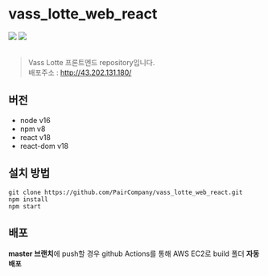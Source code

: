 # vass_lotte_web_react

<div>
<img src="https://img.shields.io/badge/React-61DAFB?style=flat-square&logo=React&logoColor=black"/>
<img src="https://img.shields.io/badge/Typescript-3178C6?style=flat-square&logo=Typescript&logoColor=white"/>
</div> <br />

> Vass Lotte 프론트엔드 repository입니다. <br />
> 배포주소 : http://43.202.131.180/

## 버전

- node v16
- npm v8
- react v18
- react-dom v18

## 설치 방법

```
git clone https://github.com/PairCompany/vass_lotte_web_react.git
npm install
npm start
```

## 배포

**master 브랜치**에 push할 경우 github Actions를 통해 AWS EC2로 build 폴더 **자동 배포**
